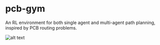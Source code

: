 # pcb-gym
An RL environment for both single agent and multi-agent path planning, inspired by PCB routing problems.

![alt text](https://github.com/AmrinderRai/MARL-Thesis/blob/master/thesis_img.png)
